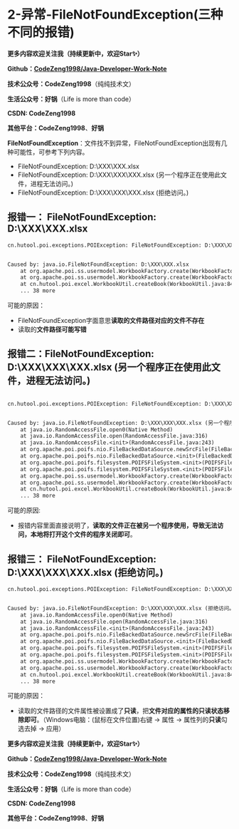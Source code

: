 # 2-异常-FileNotFoundException(三种不同的报错)



**更多内容欢迎关注我（持续更新中，欢迎Star✨）**

**Github：[CodeZeng1998/Java-Developer-Work-Note](https://github.com/CodeZeng1998/Java-Developer-Work-Note)**

**技术公众号：CodeZeng1998**（纯纯技术文）

**生活公众号：好锅**（Life is more than code）

**CSDN: CodeZeng1998**

**其他平台：CodeZeng1998**、**好锅**



**FileNotFoundException**：文件找不到异常，FileNotFoundException出现有几种可能性，可参考下列内容。

* FileNotFoundException: D:\XXX\XXX.xlsx
* FileNotFoundException: D:\XXX\XXX\XXX.xlsx (另一个程序正在使用此文件，进程无法访问。)
* FileNotFoundException: D:\XXX\XXX\XXX.xlsx (拒绝访问。)





## 报错一： FileNotFoundException: D:\XXX\XXX.xlsx

```txt
cn.hutool.poi.exceptions.POIException: FileNotFoundException: D:\XXX\XXX.xlsx


Caused by: java.io.FileNotFoundException: D:\XXX\XXX.xlsx
	at org.apache.poi.ss.usermodel.WorkbookFactory.create(WorkbookFactory.java:317)
	at org.apache.poi.ss.usermodel.WorkbookFactory.create(WorkbookFactory.java:295)
	at cn.hutool.poi.excel.WorkbookUtil.createBook(WorkbookUtil.java:84)
	... 38 more
```

可能的原因：

* FileNotFoundException字面意思**读取的文件路径对应的文件不存在**
* 读取的**文件路径可能写错**





## 报错二：FileNotFoundException: D:\XXX\XXX\XXX.xlsx (另一个程序正在使用此文件，进程无法访问。)

```txt

cn.hutool.poi.exceptions.POIException: FileNotFoundException: D:\XXX\XXX\XXX.xlsx (另一个程序正在使用此文件，进程无法访问。)


Caused by: java.io.FileNotFoundException: D:\XXX\XXX\XXX.xlsx (另一个程序正在使用此文件，进程无法访问。)
	at java.io.RandomAccessFile.open0(Native Method)
	at java.io.RandomAccessFile.open(RandomAccessFile.java:316)
	at java.io.RandomAccessFile.<init>(RandomAccessFile.java:243)
	at org.apache.poi.poifs.nio.FileBackedDataSource.newSrcFile(FileBackedDataSource.java:158)
	at org.apache.poi.poifs.nio.FileBackedDataSource.<init>(FileBackedDataSource.java:60)
	at org.apache.poi.poifs.filesystem.POIFSFileSystem.<init>(POIFSFileSystem.java:217)
	at org.apache.poi.poifs.filesystem.POIFSFileSystem.<init>(POIFSFileSystem.java:170)
	at org.apache.poi.ss.usermodel.WorkbookFactory.create(WorkbookFactory.java:322)
	at org.apache.poi.ss.usermodel.WorkbookFactory.create(WorkbookFactory.java:295)
	at cn.hutool.poi.excel.WorkbookUtil.createBook(WorkbookUtil.java:84)
	... 38 more

```

可能的原因:

* 报错内容里面直接说明了，**读取的文件正在被另一个程序使用，导致无法访问，本地将打开这个文件的程序关闭即可**。







## 报错三： FileNotFoundException: D:\XXX\XXX\XXX.xlsx (拒绝访问。)

```txt
cn.hutool.poi.exceptions.POIException: FileNotFoundException: D:\XXX\XXX\XXX.xlsx (拒绝访问。)


Caused by: java.io.FileNotFoundException: D:\XXX\XXX\XXX.xlsx (拒绝访问。)
	at java.io.RandomAccessFile.open0(Native Method)
	at java.io.RandomAccessFile.open(RandomAccessFile.java:316)
	at java.io.RandomAccessFile.<init>(RandomAccessFile.java:243)
	at org.apache.poi.poifs.nio.FileBackedDataSource.newSrcFile(FileBackedDataSource.java:158)
	at org.apache.poi.poifs.nio.FileBackedDataSource.<init>(FileBackedDataSource.java:60)
	at org.apache.poi.poifs.filesystem.POIFSFileSystem.<init>(POIFSFileSystem.java:217)
	at org.apache.poi.poifs.filesystem.POIFSFileSystem.<init>(POIFSFileSystem.java:170)
	at org.apache.poi.ss.usermodel.WorkbookFactory.create(WorkbookFactory.java:322)
	at org.apache.poi.ss.usermodel.WorkbookFactory.create(WorkbookFactory.java:295)
	at cn.hutool.poi.excel.WorkbookUtil.createBook(WorkbookUtil.java:84)
	... 38 more


```

可能的原因：

* 读取的文件路径的文件属性被设置成了**只读**，把**文件对应的属性的只读状态移除即可**。（Windows电脑：(鼠标在文件位置)右键 -> 属性 -> 属性列的**只读**勾选去掉 -> 应用）





**更多内容欢迎关注我（持续更新中，欢迎Star✨）**

**Github：[CodeZeng1998/Java-Developer-Work-Note](https://github.com/CodeZeng1998/Java-Developer-Work-Note)**

**技术公众号：CodeZeng1998**（纯纯技术文）

**生活公众号：好锅**（Life is more than code）

**CSDN: CodeZeng1998**

**其他平台：CodeZeng1998**、**好锅**